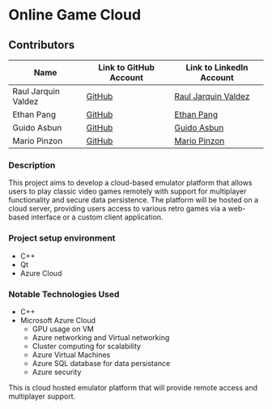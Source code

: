 # Online Game Cloud

## Contributors

| Name           | Link to GitHub Account                     | Link to LinkedIn Account                                                |
|----------------|--------------------------------------------|-------------------------------------------------------------------------|
| Raul Jarquin Valdez   | [GitHub]()    | [Raul Jarquin Valdez]()   |
| Ethan Pang    | [GitHub]() | [Ethan Pang]()  |
| Guido Asbun | [GitHub]() | [Guido Asbun]() |
| Mario Pinzon | [GitHub]() | [Mario Pinzon]() |

### Description
This project aims to develop a cloud-based emulator platform that allows users to play classic video games remotely with support for multiplayer functionality and secure data persistence. The platform will be hosted on a cloud server, providing users access to various retro games via a web-based interface or a custom client application.

### Project setup environment
- C++
- Qt
- Azure Cloud

### Notable Technologies Used
- C++
- Microsoft Azure Cloud
  - GPU usage on VM
  - Azure networking and Virtual networking
  - Cluster computing for scalability
  - Azure Virtual Machines
  - Azure SQL database for data persistance
  - Azure security

This is cloud hosted emulator platform that will provide remote access and multiplayer support. 
